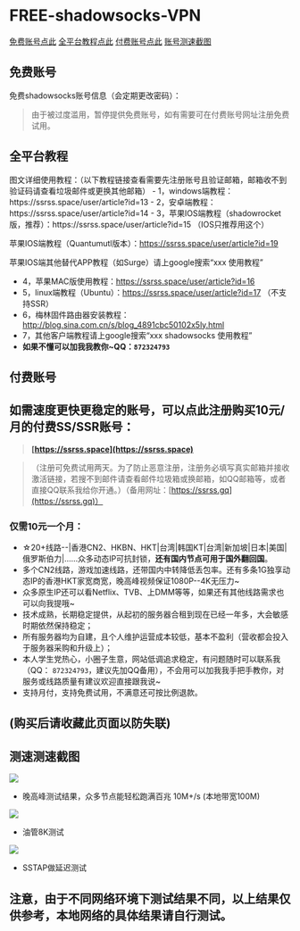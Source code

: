 # FREE-shadowsocks-VPN

[免费账号点此](#1)
[全平台教程点此](#2)
[付费账号点此](#3)
[账号测速截图](#4)

<h2 id="1">免费账号</h2>
免费shadowsocks账号信息（会定期更改密码）：

>由于被过度滥用，暂停提供免费账号，如有需要可在付费账号网址注册免费试用。

<h2 id="2">全平台教程</h2>
图文详细使用教程：（以下教程链接查看需要先注册账号且验证邮箱，邮箱收不到验证码请查看垃圾邮件或更换其他邮箱）
- 1，windows端教程：https://ssrss.space/user/article?id=13
- 2，安卓端教程：https://ssrss.space/user/article?id=14
- 3，苹果IOS端教程（shadowrocket版，推荐）：https://ssrss.space/user/article?id=15 （IOS只推荐用这个）
   
   苹果IOS端教程（Quantumutl版本）：https://ssrss.space/user/article?id=19
   
   苹果IOS端其他替代APP教程（如Surge）请上google搜索“xxx 使用教程”
- 4，苹果MAC版使用教程：https://ssrss.space/user/article?id=16
- 5，linux端教程（Ubuntu）：https://ssrss.space/user/article?id=17 （不支持SSR）
- 6，梅林固件路由器安装教程：http://blog.sina.com.cn/s/blog_4891cbc50102x5ly.html
- 7，其他客户端教程请上google搜索“xxx shadowsocks 使用教程”
- **如果不懂可以加我我教你~QQ：`872324793`**

<h2 id="3">付费账号</h2>

## 如需速度更快更稳定的账号，可以点此注册购买10元/月的付费SS/SSR账号：
> **[https://ssrss.space](https://ssrss.space)**

>（注册可免费试用两天。为了防止恶意注册，注册务必填写真实邮箱并接收激活链接，若搜不到邮件请查看邮件垃圾箱或换邮箱，如QQ邮箱等，或者直接QQ联系我给你开通。）（备用网址：[https://ssrss.gq](https://ssrss.gq)）

### 仅需10元一个月：
- ☆20+线路--|香港CN2、HKBN、HKT|台湾|韩国KT|台湾|新加坡|日本|美国|俄罗斯伯力|……众多动态IP可抗封锁，**还有国内节点可用于国外翻回国**。
- 多个CN2线路，游戏加速线路，还带国内中转降低丢包率。还有多条1G独享动态IP的香港HKT家宽商宽，晚高峰视频保证1080P--4K无压力~
- 众多原生IP还可以看Netflix、TVB、上DMM等等，如果还有其他线路需求也可以向我提哦~
- 技术成熟，长期稳定提供，从起初的服务器合租到现在已经一年多，大会敏感时期依然保持稳定；
- 所有服务器均为自建，且个人维护运营成本较低，基本不盈利（营收都会投入于服务器采购和升级上）；
- 本人学生党热心，小圈子生意，网站低调追求稳定，有问题随时可以联系我（QQ： `872324793`，建议先加QQ备用），不会用可以加我我手把手教你，对服务或线路质量有建议欢迎直接跟我说~
- 支持月付，支持免费试用，不满意还可按比例退款。
## (购买后请收藏此页面以防失联)

<h2 id="4">测速测速截图</h2>

![](https://github.com/junwen0301/FREE-shadowsocks-VPN/blob/master/speedtest.png)

- 晚高峰测试结果，众多节点能轻松跑满百兆 10M+/s (本地带宽100M)

![](https://github.com/junwen0301/FREE-shadowsocks-VPN/blob/master/y2btest.png)

- 油管8K测试

![](https://github.com/junwen0301/FREE-shadowsocks-VPN/blob/master/latency.png)

- SSTAP做延迟测试

## 注意，由于不同网络环境下测试结果不同，以上结果仅供参考，本地网络的具体结果请自行测试。
